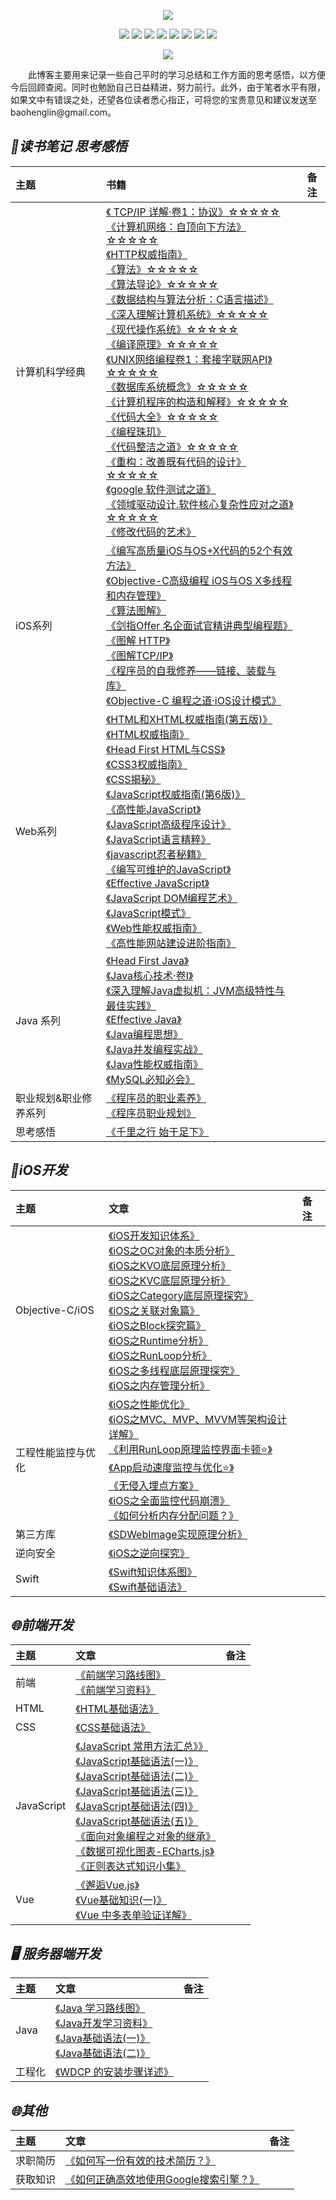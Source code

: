 <p align='center'>
<img src='https://static001.geekbang.org/resource/image/89/8f/890bb2e1f9e0f7a027446c35a1cb9d8f.jpg'>
</p>

<p align='center'>
<img src="https://img.shields.io/badge/platform-iOS-ff69b4.svg">
<img src="https://img.shields.io/badge/language-Objective--C-orange.svg">
<img src="https://img.shields.io/badge/language-JavaScript-yellow.svg">
<img src="https://img.shields.io/badge/language-Java-yellow.svg">
<img src="https://img.shields.io/badge/language-python-yellowgreen.svg">
<img src="https://img.shields.io/badge/language-shell-green.svg">
<!-- <img src="https://img.shields.io/badge/language-PHP-yellow.svg"> -->
<img src="https://img.shields.io/badge/language-C-yellow.svg">
<img src="https://img.shields.io/badge/language-C++-yellow.svg">
<!--<img src="https://img.shields.io/badge/blog-https://baohenglin.github.io-blue.svg">-->
</p>

<p align='center'>
<a href="https://baohenglin.github.io"><img src="https://img.shields.io/badge/blog-https://baohenglin.github.io-blue.svg"></a>
<!--<a href="https://juejin.im/user/57638ad8207703006b06e3ef"><img src="https://img.shields.io/badge/%E6%8E%98%E9%87%91-@bestswifter-fd6f32.svg?style=flat&colorA=1970fe"></a>
<a href="https://www.zhihu.com/people/bestswifter/activities"><img src="https://img.shields.io/badge/%E7%9F%A5%E4%B9%8E-@bestswifter-50E3C2.svg?style=flat&colorA=0083ea"></a>-->
<i<!--mg src="https://img.shields.io/badge/PR-welcome%20!-brightgreen.svg?colorA=a0cd34-->">
</p>
&emsp;&emsp;此博客主要用来记录一些自己平时的学习总结和工作方面的思考感悟，以方便今后回顾查阅。同时也勉励自己日益精进，努力前行。此外，由于笔者水平有限，如果文中有错误之处，还望各位读者悉心指正，可将您的宝贵意见和建议发送至baohenglin@gmail.com。

## *📖读书笔记 思考感悟*
|主题|书籍|备注|
|:---|:--|:---:
|计算机科学经典|[《 TCP/IP 详解·卷1：协议》☆☆☆☆☆](https://github.com/baohenglin/HLBlog/blob/master/Articles/ComputerScience/TCP%C2%B7IP%E8%AF%A6%E8%A7%A3/%E3%80%8ATCP%C2%B7IP%E8%AF%A6%E8%A7%A3%E3%80%8B.md)<br>[《计算机网络：自顶向下方法》☆☆☆☆☆](https://github.com/baohenglin/HLBlog/blob/master/Articles/ComputerScience/%E8%AE%A1%E7%AE%97%E6%9C%BA%E7%BD%91%E7%BB%9C%EF%BC%9A%E8%87%AA%E9%A1%B6%E5%90%91%E4%B8%8B%E6%96%B9%E6%B3%95/%E3%80%8A%E8%AE%A1%E7%AE%97%E6%9C%BA%E7%BD%91%E7%BB%9C%EF%BC%9A%E8%87%AA%E9%A1%B6%E5%90%91%E4%B8%8B%E6%96%B9%E6%B3%95%E3%80%8B.md)<br>[《HTTP权威指南》](https://github.com/baohenglin/HLBlog/blob/master/Articles/ComputerScience/HTTP%E6%9D%83%E5%A8%81%E6%8C%87%E5%8D%97/%E3%80%8AHTTP%E6%9D%83%E5%A8%81%E6%8C%87%E5%8D%97%E3%80%8B.md)<br>[《算法》☆☆☆☆☆](https://github.com/baohenglin/Algorithmic/blob/master/Articles/%E3%80%8A%E7%AE%97%E6%B3%95%E3%80%8B.md)<br>[《算法导论》☆☆☆☆☆](https://github.com/baohenglin/HLBlog/blob/master/Articles/ComputerScience/%E7%AE%97%E6%B3%95%E5%AF%BC%E8%AE%BA/%E3%80%8A%E7%AE%97%E6%B3%95%E5%AF%BC%E8%AE%BA%E3%80%8B.md)<br>[《数据结构与算法分析：C语言描述》](https://github.com/baohenglin/HLBlog/blob/master/Articles/ComputerScience/%E6%95%B0%E6%8D%AE%E7%BB%93%E6%9E%84%E4%B8%8E%E7%AE%97%E6%B3%95%E5%88%86%E6%9E%90%EF%BC%9AC%E8%AF%AD%E8%A8%80%E6%8F%8F%E8%BF%B0/%E3%80%8A%E6%95%B0%E6%8D%AE%E7%BB%93%E6%9E%84%E4%B8%8E%E7%AE%97%E6%B3%95%E5%88%86%E6%9E%90%EF%BC%9AC%E8%AF%AD%E8%A8%80%E6%8F%8F%E8%BF%B0%E3%80%8B.md)<br>[《深入理解计算机系统》☆☆☆☆☆](https://github.com/baohenglin/HLBlog/blob/master/Articles/ComputerScience/%E6%B7%B1%E5%85%A5%E7%90%86%E8%A7%A3%E8%AE%A1%E7%AE%97%E6%9C%BA%E7%B3%BB%E7%BB%9F/%E3%80%8A%E6%B7%B1%E5%85%A5%E7%90%86%E8%A7%A3%E8%AE%A1%E7%AE%97%E6%9C%BA%E7%B3%BB%E7%BB%9F%E3%80%8B.md)<br>[《现代操作系统》☆☆☆☆☆](https://github.com/baohenglin/HLBlog/blob/master/Articles/ComputerScience/%E7%8E%B0%E4%BB%A3%E6%93%8D%E4%BD%9C%E7%B3%BB%E7%BB%9F/%E3%80%8A%E7%8E%B0%E4%BB%A3%E6%93%8D%E4%BD%9C%E7%B3%BB%E7%BB%9F%E3%80%8B.md)<br>[《编译原理》☆☆☆☆☆](https://github.com/baohenglin/HLBlog/blob/master/Articles/ComputerScience/%E7%BC%96%E8%AF%91%E5%8E%9F%E7%90%86/%E3%80%8A%E7%BC%96%E8%AF%91%E5%8E%9F%E7%90%86%E3%80%8B.md)<br>[《UNIX网络编程卷1：套接字联网API》☆☆☆☆☆](https://github.com/baohenglin/HLBlog/blob/master/Articles/ComputerScience/UNIX%E7%BD%91%E7%BB%9C%E7%BC%96%E7%A8%8B%20%E5%8D%B71%EF%BC%9A%E5%A5%97%E6%8E%A5%E5%AD%97%E8%81%94%E7%BD%91API/%E3%80%8AUNIX%E7%BD%91%E7%BB%9C%E7%BC%96%E7%A8%8B%20%E5%8D%B71%EF%BC%9A%E5%A5%97%E6%8E%A5%E5%AD%97%E8%81%94%E7%BD%91API%E3%80%8B.md)<br>[《数据库系统概念》☆☆☆☆☆](https://github.com/baohenglin/HLBlog/blob/master/Articles/ComputerScience/%E6%95%B0%E6%8D%AE%E5%BA%93%E7%B3%BB%E7%BB%9F%E6%A6%82%E5%BF%B5/%E3%80%8A%E6%95%B0%E6%8D%AE%E5%BA%93%E7%B3%BB%E7%BB%9F%E6%A6%82%E5%BF%B5%E3%80%8B.md)<br>[《计算机程序的构造和解释》☆☆☆☆☆](https://github.com/baohenglin/HLBlog/blob/master/Articles/ComputerScience/%E8%AE%A1%E7%AE%97%E6%9C%BA%E7%A8%8B%E5%BA%8F%E7%9A%84%E6%9E%84%E9%80%A0%E5%92%8C%E8%A7%A3%E9%87%8A/%E3%80%8A%E8%AE%A1%E7%AE%97%E6%9C%BA%E7%A8%8B%E5%BA%8F%E7%9A%84%E6%9E%84%E9%80%A0%E5%92%8C%E8%A7%A3%E9%87%8A%E3%80%8B.md)<br>[《代码大全》☆☆☆☆☆]()<br>[《编程珠玑》]()<br>[《代码整洁之道》☆☆☆☆☆]()<br>[《重构：改善既有代码的设计》☆☆☆☆☆]()<br>[《google 软件测试之道》]()<br>[《领域驱动设计.软件核心复杂性应对之道》☆☆☆☆☆]()<br>[《修改代码的艺术》]()<br>|
iOS系列|[《编写高质量iOS与OS+X代码的52个有效方法》](https://github.com/baohenglin/HLBlog/blob/master/Articles/EffectiveObjective-C/%E3%80%8A%E7%BC%96%E5%86%99%E9%AB%98%E8%B4%A8%E9%87%8FiOS%E4%B8%8EOS%2BX%E4%BB%A3%E7%A0%81%E7%9A%8452%E4%B8%AA%E6%9C%89%E6%95%88%E6%96%B9%E6%B3%95%E3%80%8B%E8%AF%BB%E4%B9%A6%E7%AC%94%E8%AE%B0.md)<br>[《Objective-C高级编程 iOS与OS X多线程和内存管理》](https://github.com/baohenglin/HLBlog/blob/master/Articles/《Objective-C高级编程%20iOS与OS%20X多线程和内存管理》_note.md)<br>[《算法图解》](https://github.com/baohenglin/HLBlog/blob/master/Articles/%E7%AE%97%E6%B3%95%E5%9B%BE%E8%A7%A3%E7%9B%AE%E5%BD%95.md)<br>[《剑指Offer 名企面试官精讲典型编程题》](https://github.com/baohenglin/HLBlog/blob/master/Articles/%E3%80%8A%E5%89%91%E6%8C%87Offer%20%E5%90%8D%E4%BC%81%E9%9D%A2%E8%AF%95%E5%AE%98%E7%B2%BE%E8%AE%B2%E5%85%B8%E5%9E%8B%E7%BC%96%E7%A8%8B%E9%A2%98%E3%80%8B/%E3%80%8A%E5%89%91%E6%8C%87Offer%20%E5%90%8D%E4%BC%81%E9%9D%A2%E8%AF%95%E5%AE%98%E7%B2%BE%E8%AE%B2%E5%85%B8%E5%9E%8B%E7%BC%96%E7%A8%8B%E9%A2%98%E3%80%8B.md)<br>[《图解 HTTP》](https://github.com/baohenglin/HLBlog/blob/master/Articles/%E3%80%8A%E5%9B%BE%E8%A7%A3%20HTTP%E3%80%8B/%E3%80%8A%E5%9B%BE%E8%A7%A3%20HTTP%E3%80%8B.md)<br>[《图解TCP/IP》](https://github.com/baohenglin/HLBlog/blob/master/Articles/%E3%80%8A%E5%9B%BE%E8%A7%A3TCP%20IP%E3%80%8B/%E3%80%8A%E5%9B%BE%E8%A7%A3TCP%20IP%E3%80%8B.md)<br>[《程序员的自我修养——链接、装载与库》](https://github.com/baohenglin/HLBlog/blob/master/Articles/%E3%80%8A%E7%A8%8B%E5%BA%8F%E5%91%98%E8%87%AA%E6%88%91%E4%BF%AE%E5%85%BB%E2%80%94%E2%80%94%E9%93%BE%E6%8E%A5%E3%80%81%E8%A3%85%E8%BD%BD%E4%B8%8E%E5%BA%93%E3%80%8B/%E3%80%8A%E7%A8%8B%E5%BA%8F%E5%91%98%E8%87%AA%E6%88%91%E4%BF%AE%E5%85%BB%E3%80%8B%E5%A4%A7%E7%BA%B2.md)<br>[《Objective-C 编程之道·iOS设计模式》](https://github.com/baohenglin/HLBlog/blob/master/Articles/%E3%80%8AObjective-C%20%E7%BC%96%E7%A8%8B%E4%B9%8B%E9%81%93%C2%B7iOS%E8%AE%BE%E8%AE%A1%E6%A8%A1%E5%BC%8F%E3%80%8B/%E3%80%8AObjective-C%20%E7%BC%96%E7%A8%8B%E4%B9%8B%E9%81%93%C2%B7iOS%E8%AE%BE%E8%AE%A1%E6%A8%A1%E5%BC%8F%E3%80%8B.md)<br>|
|Web系列|[《HTML和XHTML权威指南(第五版)》]()<br>[《HTML权威指南》]()<br>[《Head First HTML与CSS》]()<br>[《CSS3权威指南》]()<br>[《CSS揭秘》]()<br>[《JavaScript权威指南(第6版)》]()<br>[《高性能JavaScript》]()<br>[《JavaScript高级程序设计》]()<br>[《JavaScript语言精粹》](https://github.com/baohenglin/HLBlog/blob/master/Articles/JavaScript/%E3%80%8AJavaScript%E8%AF%AD%E8%A8%80%E7%B2%BE%E7%B2%B9%E3%80%8B.md)<br>[《javascript忍者秘籍》]()<br>[《编写可维护的JavaScript》]()<br>[《Effective JavaScript》]()<br>[《JavaScript DOM编程艺术》]()<br>[《JavaScript模式》]()<br>[《Web性能权威指南》]()<br>[《高性能网站建设进阶指南》]()<br>|
|Java 系列|[《Head First Java》]()<br>[《Java核心技术·卷I》]()<br>[《深入理解Java虚拟机：JVM高级特性与最佳实践》]()<br>[《Effective Java》]()<br>[《Java编程思想》]()<br>[《Java并发编程实战》]()<br>[《Java性能权威指南》]()<br>[《MySQL必知必会》]()<br>|
|职业规划&职业修养系列|[《程序员的职业素养》]()<br>[《程序员职业规划》](https://github.com/baohenglin/HLBlog/blob/master/Articles/程序员职业规划/《我也能做CTO之程序员职业规划》阅读笔记.md)<br>|
|思考感悟|[《千里之行 始于足下》](https://github.com/baohenglin/HLBlog/blob/master/Articles/千里之行，始于足下.md)<br>|


## *iOS开发*
主题|文章|备注
|:---|:---|:---|
|Objective-C/iOS|[《iOS开发知识体系》](https://github.com/baohenglin/HLBlog/blob/master/Articles/iOS%E5%BC%80%E5%8F%91%E7%9F%A5%E8%AF%86%E4%BD%93%E7%B3%BB.md)<br>[《iOS之OC对象的本质分析》](https://github.com/baohenglin/HLBlog/blob/master/Articles/《iOS之Objective-C对象的本质》.md)<br>[《iOS之KVO底层原理分析》](https://github.com/baohenglin/HLBlog/blob/master/Articles/KVO原理分析.md)<br>[《iOS之KVC底层原理分析》](https://github.com/baohenglin/HLBlog/blob/master/Articles/KVC底层原理分析.md)<br>[《iOS之Category底层原理探究》](https://github.com/baohenglin/HLBlog/blob/master/Articles/iOS开发之Category探究.md)<br>[《iOS之关联对象篇》](https://github.com/baohenglin/HLBlog/blob/master/Articles/OC关联对象篇.md)<br>[《iOS之Block探究篇》](https://github.com/baohenglin/HLBlog/blob/master/Articles/iOS之Block探究.md)<br>[《iOS之Runtime分析》](https://github.com/baohenglin/HLBlog/blob/master/Articles/iOS之Runtime原理探究.md)<br>[《iOS之RunLoop分析》](https://github.com/baohenglin/HLBlog/blob/master/Articles/iOS开发之RunLoop探究.md)<br>[《iOS之多线程底层原理探究》](https://github.com/baohenglin/HLBlog/blob/master/Articles/iOS之多线程底层原理探究.md)<br>[《iOS之内存管理分析》](https://github.com/baohenglin/HLBlog/blob/master/Articles/iOS之内存管理分析.md)<br>|
|工程性能监控与优化|[《iOS之性能优化》](https://github.com/baohenglin/HLBlog/blob/master/Articles/iOS之性能优化.md)<br>[《iOS之MVC、MVP、MVVM等架构设计详解》](https://github.com/baohenglin/HLBlog/blob/master/Articles/架构设计-MVC、MVP、MVVM详解.md)<br>[《利用RunLoop原理监控界面卡顿⭐️》](https://github.com/baohenglin/HLBlog/blob/master/Articles/iOS%E7%95%8C%E9%9D%A2%E5%8D%A1%E9%A1%BF%E7%9B%91%E6%B5%8B.md)<br>[《App启动速度监控与优化⭐️》](https://github.com/baohenglin/HLBlog/blob/master/Articles/App%E5%90%AF%E5%8A%A8%E9%80%9F%E5%BA%A6%E7%9B%91%E6%8E%A7%E5%92%8C%E4%BC%98%E5%8C%96.md)<br>[《无侵入埋点方案》](https://github.com/baohenglin/HLBlog/blob/master/Articles/无侵入埋点方案.md)<br>[《iOS之全面监控代码崩溃》](https://github.com/baohenglin/HLBlog/blob/master/Articles/iOS/%E5%A6%82%E4%BD%95%E5%85%A8%E9%9D%A2%E7%9B%91%E6%8E%A7%E5%B4%A9%E6%BA%83.md)<br>[《如何分析内存分配问题？》](https://github.com/baohenglin/HLBlog/blob/master/Articles/iOS/%E5%A6%82%E4%BD%95%E5%88%86%E6%9E%90%E5%86%85%E5%AD%98%E5%88%86%E9%85%8D%E9%97%AE%E9%A2%98%3F.md)<br>|
|第三方库|[《SDWebImage实现原理分析》](https://github.com/baohenglin/HLBlog/blob/master/Articles/%E7%AC%AC%E4%B8%89%E6%96%B9%E5%BA%93%E5%8E%9F%E7%90%86%E5%88%86%E6%9E%90/SDWebImage%E5%AE%9E%E7%8E%B0%E5%8E%9F%E7%90%86%E5%88%86%E6%9E%90.md)<br>|
|逆向安全|[《iOS之逆向探究》](https://github.com/baohenglin/HLBlog/blob/master/Articles/iOS逆向探究.md)<br>|
|Swift|[《Swift知识体系图》](https://github.com/baohenglin/HLBlog/blob/master/Articles/Swift知识体系图.png)<br>[《Swift基础语法》](https://github.com/baohenglin/HLBlog/blob/master/Articles/Swift%E5%9F%BA%E7%A1%80%E8%AF%AD%E6%B3%95.md)<br>|

<!--|Objective-C|[《iOS之OC对象的本质分析》]()<br>[《iOS之isa和superclass指针分析》]()<br>[《iOS之KVO底层原理分析》]()<br>[《iOS之KVC底层原理分析》]()<br>[《iOS之Category底层原理分析》]()<br>[《iOS之关联对象研究》]()<br>[《iOS之Block分析》]()<br>[《iOS之Runtime分析》]()<br>[《iOS之RunLoop分析》]()<br>[《iOS之多线程》]()<br>[《iOS之内存管理分析》]()<br>[《AFNetworking源码分析》]()<br>[《Autoreleasepool实现原理分析》]()<br>[《iOS之事件传递及响应链分析》]()<br>|
|Swift|[《Swift 中字典的实现原理》]()<br>|
|工程化|[《iOS之性能优化》]()<br>[《iOS之架构模式-MVC、MVVM、MVP分析》]()<br>[《常见设计模式总结》]()<br>[《iOS之Crash日志监控、跟踪与分析》]()<br>[《iOS之热修复JSPatch》]()<br>[《iOS之组件化探索与实践》]()<br>[《iOS之路由的探索与实践》]()<br>[《如何将 iOS 工程打包速度提升十倍以上》]()<br>[《细聊 Cocoapods 与 Xcode 工程配置》]()<br>|
|逆向加密|[《逆向之加壳脱壳》]()<br>[《代码混淆》]()<br>|-->

## *🌐前端开发*
主题|文章|备注
|:---|:---|:---|
|前端|[《前端学习路线图》](https://github.com/baohenglin/HLBlog/blob/master/Articles/前端学习路线图.md)<br>[《前端学习资料》](https://github.com/baohenglin/HLBlog/blob/master/Articles/Front-end%20development/%E5%89%8D%E7%AB%AF%E5%AD%A6%E4%B9%A0%E8%B5%84%E6%96%99.md)<br>|
|HTML|[《HTML基础语法》](https://github.com/baohenglin/HLBlog/blob/master/Articles/HTML%E5%9F%BA%E7%A1%80%E8%AF%AD%E6%B3%95.md)<br>|
|CSS|[《CSS基础语法》](https://github.com/baohenglin/HLBlog/blob/master/Articles/CSS%E5%9F%BA%E7%A1%80%E8%AF%AD%E6%B3%95.md)<br>|
|JavaScript|[《JavaScript 常用方法汇总》》]()<br>[《JavaScript基础语法(一)》](https://github.com/baohenglin/HLBlog/blob/master/Articles/JavaScript%E5%9F%BA%E7%A1%80%E8%AF%AD%E6%B3%95.md)<br>[《JavaScript基础语法(二)》](https://github.com/baohenglin/HLBlog/blob/master/Articles/JavaScript%E5%9F%BA%E7%A1%80%E8%AF%AD%E6%B3%95(%E4%BA%8C).md)<br>[《JavaScript基础语法(三)》](https://github.com/baohenglin/HLBlog/blob/master/Articles/JavaScript%E5%9F%BA%E7%A1%80%E8%AF%AD%E6%B3%95(%E4%B8%89).md)<br>[《JavaScript基础语法(四)》](https://github.com/baohenglin/HLBlog/blob/master/Articles/JavaScript%E5%9F%BA%E7%A1%80%E8%AF%AD%E6%B3%95(%E5%9B%9B).md)<br>[《JavaScript基础语法(五)》](https://github.com/baohenglin/HLBlog/blob/master/Articles/JavaScript%E5%9F%BA%E7%A1%80%E8%AF%AD%E6%B3%95(%E4%BA%94).md)<br>[《面向对象编程之对象的继承》](https://github.com/baohenglin/HLBlog/blob/master/Articles/JavaScript/%E9%9D%A2%E5%90%91%E5%AF%B9%E8%B1%A1%E7%BC%96%E7%A8%8B%E4%B9%8B%E5%AF%B9%E8%B1%A1%E7%9A%84%E7%BB%A7%E6%89%BF.md)<br>[《数据可视化图表-ECharts.js》](https://github.com/baohenglin/HLBlog/blob/master/Articles/JavaScript/%E5%89%8D%E7%AB%AF%E6%95%B0%E6%8D%AE%E5%8F%AF%E8%A7%86%E5%8C%96.md)<br>[《正则表达式知识小集》](https://github.com/baohenglin/HLBlog/blob/master/Articles/%E6%AD%A3%E5%88%99%E8%A1%A8%E8%BE%BE%E5%BC%8F%E7%9F%A5%E8%AF%86%E5%B0%8F%E9%9B%86.md)<br>|
|Vue|[《邂逅Vue.js》](https://github.com/baohenglin/HLBlog/blob/master/Articles/Front-end%20development/%E9%82%82%E9%80%85Vue.js.md)<br>[《Vue基础知识(一)》](https://github.com/baohenglin/HLBlog/blob/master/Articles/Vue%E5%9F%BA%E7%A1%80/Vue%E5%9F%BA%E7%A1%80%E7%9F%A5%E8%AF%86(%E4%B8%80).md)<br>[《Vue 中多表单验证详解》]()<br>|

<!--## *🌐前端*
主题|文章|备注
|:---|:---|:---|
|HTML|[《HTML学习》]()<br>|
|CSS|[《CSS学习》]()<br>|
|JS|[《JS学习》]()<br>|
|Flutter|[《Flutter学习》]()<br>|
|Vue|[《Vue学习》]()<br>|
|React/RN|[《RN学习》]()<br>|-->

<!--## *💎数据结构与算法*-->
<!--## *🕸计算机网络*-->
<!--## *🖥️操作系统*-->
<!--## *🖥️编译原理*-->
<!--## *🖥️数据库原理*-->
<!--## *🖥️工程架构(架构&设计模式)*—>
<!--## *🖥️职业修养*-->

## *🖥️ 服务器端开发*
主题|文章|备注
|:---|:---|:---|
|Java|[《Java 学习路线图》](https://github.com/baohenglin/HLBlog/blob/master/Articles/Java学习路线图.md)<br>[《Java开发学习资料》](https://github.com/baohenglin/HLBlog/blob/master/Articles/Java/Java%E5%BC%80%E5%8F%91%E5%AD%A6%E4%B9%A0%E8%B5%84%E6%96%99.md)<br>[《Java基础语法(一)》](https://github.com/baohenglin/HLBlog/blob/master/Articles/Java/Java%E5%9F%BA%E7%A1%80%E8%AF%AD%E6%B3%95(%E4%B8%80).md)<br>[《Java基础语法(二)》](https://github.com/baohenglin/HLBlog/blob/master/Articles/Java/Java%E5%9F%BA%E7%A1%80%E8%AF%AD%E6%B3%95(%E4%BA%8C).md)<br>|
|工程化|[《WDCP 的安装步骤详述》](https://github.com/baohenglin/HLBlog/blob/master/Articles/WDCP%E5%AE%89%E8%A3%85%E6%AD%A5%E9%AA%A4%E8%AF%A6%E8%BF%B0.md)<br>|
## *🌐其他*
主题|文章|备注
|:---|:---|:---|
|求职简历|[《如何写一份有效的技术简历？》](https://github.com/baohenglin/HLBlog/blob/master/Articles/ProfessionalSkills/%E5%A6%82%E4%BD%95%E5%86%99%E4%B8%80%E4%BB%BD%E6%9C%89%E6%95%88%E7%9A%84%E7%AE%80%E5%8E%86.md)<br>|
|获取知识|[《如何正确高效地使用Google搜索引擎？》](https://github.com/baohenglin/HLBlog/blob/master/Articles/%E5%A6%82%E4%BD%95%E6%AD%A3%E7%A1%AE%E9%AB%98%E6%95%88%E5%9C%B0%E4%BD%BF%E7%94%A8Google%E6%90%9C%E7%B4%A2%E5%BC%95%E6%93%8E%EF%BC%9F.md)<br>|

<!--## *🌐Git使用指南*
主题|文章|备注
|:---|:---|:---|
|Git|[《Git的基本使用》]()<br>[《Git常见问题解决方法》]()<br>|-->
